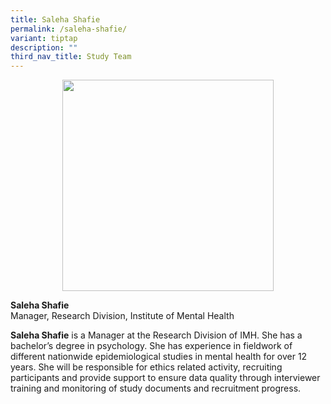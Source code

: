```yaml
---
title: Saleha Shafie
permalink: /saleha-shafie/
variant: tiptap
description: ""
third_nav_title: Study Team
---
```

<div class="isomer-image-wrapper">
<img style="box-sizing: inherit; font-family: Lato, sans-serif; max-width: 100%; height: auto; display: block; margin: auto; width: 338.125px;" height="auto" width="100%" alt="" src="https://staging.d15invg1m5z48.amplifyapp.com/images/Portraits/Saleha/DSC1498.jpg">
</div>
<p><strong>Saleha Shafie<br></strong>Manager, Research Division, Institute
of Mental Health</p>
<p><strong>Saleha Shafie</strong> is a Manager at the Research Division of
IMH. She has a bachelor’s degree in psychology. She has experience in fieldwork
of different nationwide epidemiological studies in mental health for over
12 years. She will be responsible for ethics related activity, recruiting
participants and provide support to ensure data quality through interviewer
training and monitoring of study documents and recruitment progress.</p>